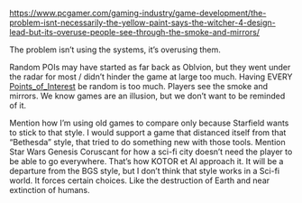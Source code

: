 https://www.pcgamer.com/gaming-industry/game-development/the-problem-isnt-necessarily-the-yellow-paint-says-the-witcher-4-design-lead-but-its-overuse-people-see-through-the-smoke-and-mirrors/

The problem isn’t using the systems, it’s overusing them.

Random POIs may have started as far back as Oblvion, but they went under the radar for most / didn’t hinder the game at large too much. Having EVERY [Points_of_Interest](Points_of_Interest.md) be random is too much. Players see the smoke and mirrors. We know games are an illusion, but we don’t want to be reminded of it.

Mention how I’m using old games to compare only because Starfield wants to stick to that style. I would support a game that distanced itself from that “Bethesda” style, that tried to do something new with those tools. Mention Star Wars Genesis Coruscant for how a sci-fi city doesn’t need the player to be able to go everywhere. That’s how KOTOR et Al approach it. 
It will be a departure from the BGS style, but I don’t think that style works in a Sci-fi world. It forces certain choices. Like the destruction of Earth and near extinction of humans.